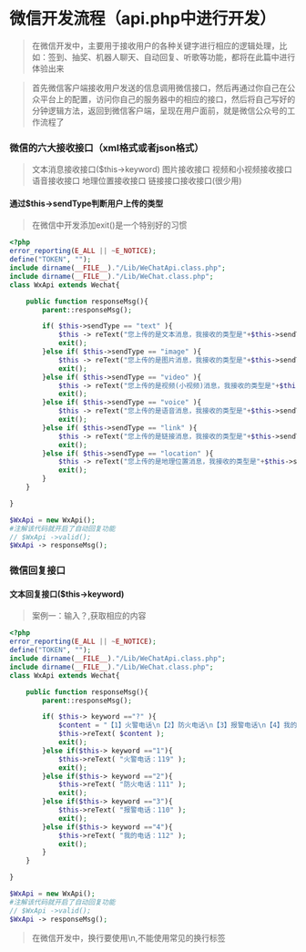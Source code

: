 # 微信开发流程（api.php中进行开发）

>在微信开发中，主要用于接收用户的各种关键字进行相应的逻辑处理，比如：签到、抽奖、机器人聊天、自动回复、听歌等功能，都将在此篇中进行体验出来

>首先微信客户端接收用户发送的信息调用微信接口，然后再通过你自己在公众平台上的配置，访问你自己的服务器中的相应的接口，然后将自己写好的分钟逻辑方法，返回到微信客户端，呈现在用户面前，就是微信公众号的工作流程了

### 微信的六大接收接口（xml格式或者json格式）
>文本消息接收接口($this->keyword)
>图片接收接口
>视频和小视频接收接口
>语音接收接口
>地理位置接收接口
>链接接口接收接口(很少用)

#### 通过$this->sendType判断用户上传的类型

>在微信中开发添加exit()是一个特别好的习惯

```php
<?php
error_reporting(E_ALL || ~E_NOTICE);
define("TOKEN", "");
include dirname(__FILE__)."/Lib/WeChatApi.class.php";
include dirname(__FILE__)."/Lib/WeChat.class.php";
class WxApi extends Wechat{

	public function responseMsg(){
		parent::responseMsg();

		if( $this->sendType == "text" ){
			$this -> reText("您上传的是文本消息，我接收的类型是"+$this->sendType);
			exit();
		}else if( $this->sendType == "image" ){
			$this -> reText("您上传的是图片消息，我接收的类型是"+$this->sendType);
			exit();
		}else if( $this->sendType == "video" ){
			$this -> reText("您上传的是视频(小视频)消息，我接收的类型是"+$this->sendType);
			exit();
		}else if( $this->sendType == "voice" ){
			$this -> reText("您上传的是语音消息，我接收的类型是"+$this->sendType);
			exit();
		}else if( $this->sendType == "link" ){
			$this -> reText("您上传的是链接消息，我接收的类型是"+$this->sendType);
			exit();
		}else if( $this->sendType == "location" ){
			$this -> reText("您上传的是地理位置消息，我接收的类型是"+$this->sendType);
			exit();
		}
	}

}

$WxApi = new WxApi();
#注解该代码就开启了自动回复功能
// $WxApi ->valid();
$WxApi -> responseMsg();
```

### 微信回复接口
#### 文本回复接口($this->keyword)

>案例一：输入？,获取相应的内容
```php
<?php
error_reporting(E_ALL || ~E_NOTICE);
define("TOKEN", "");
include dirname(__FILE__)."/Lib/WeChatApi.class.php";
include dirname(__FILE__)."/Lib/WeChat.class.php";
class WxApi extends Wechat{

	public function responseMsg(){
		parent::responseMsg();

		if( $this-> keyword =="?" ){
			$content = "【1】火警电话\n【2】防火电话\n【3】报警电话\n【4】我的电话\n";
			$this->reText( $content );
			exit();
		}else if($this-> keyword =="1"){
			$this->reText( "火警电话：119" );
			exit();
		}else if($this-> keyword =="2"){
			$this->reText( "防火电话：111" );
			exit();
		}else if($this-> keyword =="3"){
			$this->reText( "报警电话：110" );
			exit();
		}else if($this-> keyword =="4"){
			$this->reText( "我的电话：112" );
			exit();
		}
	}

}

$WxApi = new WxApi();
#注解该代码就开启了自动回复功能
// $WxApi ->valid();
$WxApi -> responseMsg();
```
>在微信开发中，换行要使用\n,不能使用常见的换行标签


